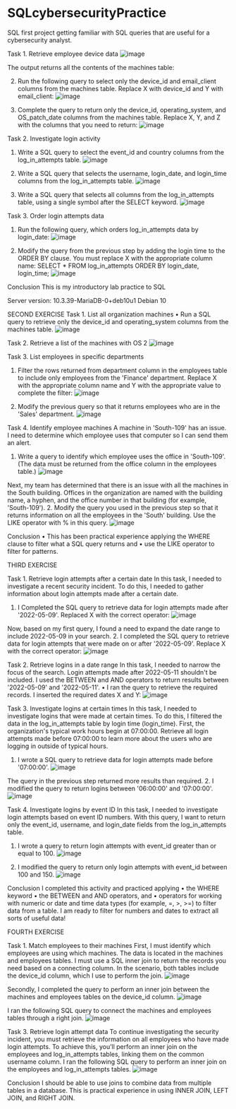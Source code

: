# SQLcybersecurityPractice
SQL first project getting familiar with SQL queries that are useful for a cybersecurity analyst.
 
Task 1. Retrieve employee device data
![image](https://github.com/kalejcamto/SQLcybersecurityPractice/assets/101201140/4bff19e1-152e-46f9-b013-9b9dcb24ecb8)

The output returns all the contents of the machines table:
 
2. Run the following query to select only the device_id and email_client columns from the machines table. Replace X with device_id and Y with email_client:
![image](https://github.com/kalejcamto/SQLcybersecurityPractice/assets/101201140/5559d970-cdbc-4c62-afca-898fd5b1a968)

3.	Complete the query to return only the device_id, operating_system, and OS_patch_date columns from the machines table. Replace X, Y, and Z with the columns that you need to return:
 ![image](https://github.com/kalejcamto/SQLcybersecurityPractice/assets/101201140/b3973336-4054-48ab-af4c-dfba51fb955e)

Task 2. Investigate login activity
1.	Write a SQL query to select the event_id and country columns from the log_in_attempts table.
![image](https://github.com/kalejcamto/SQLcybersecurityPractice/assets/101201140/78e20ee0-88d8-41a1-8ee9-2e3bb75b13d7)

2.	Write a SQL query that selects the username, login_date, and login_time columns from the log_in_attempts table.
 ![image](https://github.com/kalejcamto/SQLcybersecurityPractice/assets/101201140/0c588d76-f9f6-4b8a-ab6a-09c2b093da6e)

3.	Write a SQL query that selects all columns from the log_in_attempts table, using a single symbol after the SELECT keyword.
![image](https://github.com/kalejcamto/SQLcybersecurityPractice/assets/101201140/8898a449-32cf-47d7-ae0a-c1a1094392b2)
 
Task 3. Order login attempts data
1.	Run the following query, which orders log_in_attempts data by login_date:
 ![image](https://github.com/kalejcamto/SQLcybersecurityPractice/assets/101201140/a984afa4-2397-4514-9c1e-d25fe7de6b93)

2.	Modify the query from the previous step by adding the login time to the ORDER BY clause. You must replace X with the appropriate column name:
SELECT *
FROM log_in_attempts
ORDER BY login_date, login_time;
 ![image](https://github.com/kalejcamto/SQLcybersecurityPractice/assets/101201140/bebab5d8-9ae2-4a3a-88cf-c4976f5b34ff)

Conclusion
This is my introductory lab practice to SQL

Server version: 10.3.39-MariaDB-0+deb10u1 Debian 10

SECOND EXERCISE
Task 1. List all organization machines
•	Run a SQL query to retrieve only the device_id and operating_system columns from the machines table.
 ![image](https://github.com/kalejcamto/SQLcybersecurityPractice/assets/101201140/6968bbbd-5c9a-4400-a794-94559f49f83e)

Task 2. Retrieve a list of the machines with OS 2
 ![image](https://github.com/kalejcamto/SQLcybersecurityPractice/assets/101201140/f10083c8-a250-4093-a043-c971c3b8096a)


Task 3. List employees in specific departments
1.	Filter the rows returned from department column in the employees table to include only employees from the 'Finance' department. Replace X with the appropriate column name and Y with the appropriate value to complete the filter:
 ![image](https://github.com/kalejcamto/SQLcybersecurityPractice/assets/101201140/9c72e534-630a-4015-b3f2-0649c903af7c)

2.	Modify the previous query so that it returns employees who are in the 'Sales' department.
 ![image](https://github.com/kalejcamto/SQLcybersecurityPractice/assets/101201140/5f74217e-5f8a-4c3c-b15a-3d463e653748)

Task 4. Identify employee machines
A machine in 'South-109' has an issue. I need to determine which employee uses that computer so I can send them an alert.
1.	Write a query to identify which employee uses the office in 'South-109'. (The data must be returned from the office column in the employees table.)
![image](https://github.com/kalejcamto/SQLcybersecurityPractice/assets/101201140/2514f09e-19f8-4059-9904-1c0f9825bde6)
 

Next, my team has determined that there is an issue with all the machines in the South building. Offices in the organization are named with the building name, a hyphen, and the office number in that building (for example, 'South-109').
2.	Modify the query you used in the previous step so that it returns information on all the employees in the 'South' building. Use the LIKE operator with % in this query.
 ![image](https://github.com/kalejcamto/SQLcybersecurityPractice/assets/101201140/dc79e621-d0f2-44d4-9a35-d8c05b12b938)

Conclusion
•	This has been practical experience applying the WHERE clause to filter what a SQL query returns and
•	use the LIKE operator to filter for patterns.


THIRD EXERCISE

Task 1. Retrieve login attempts after a certain date
In this task, I needed to investigate a recent security incident. To do this, I needed to gather information about login attempts made after a certain date.
1.	I Completed the SQL query to retrieve data for login attempts made after '2022-05-09'. Replaced X with the correct operator:
 ![image](https://github.com/kalejcamto/SQLcybersecurityPractice/assets/101201140/aee85114-7807-4ed1-bfbb-810cae7e9bed)

Now, based on my first query, I found a need to expand the date range to include 2022-05-09 in your search.
2.	I completed the SQL query to retrieve data for login attempts that were made on or after '2022-05-09'. Replace X with the correct operator: 
![image](https://github.com/kalejcamto/SQLcybersecurityPractice/assets/101201140/e55147b6-92ba-4efd-83a1-1949e3df68a3)

Task 2. Retrieve logins in a date range
In this task, I needed to narrow the focus of the search. Login attempts made after 2022-05-11 shouldn't be included. I used the BETWEEN and AND operators to return results between '2022-05-09' and '2022-05-11'.
•	I ran the query to retrieve the required records. I inserted the required dates X and Y:
 ![image](https://github.com/kalejcamto/SQLcybersecurityPractice/assets/101201140/44d57d9d-48dd-4a38-95fb-8f943e2f56e5)

Task 3. Investigate logins at certain times
In this task, I needed to investigate logins that were made at certain times. To do this, I filtered the data in the log_in_attempts table by login time (login_time).
First, the organization's typical work hours begin at 07:00:00. Retrieve all login attempts made before 07:00:00 to learn more about the users who are logging in outside of typical hours.
1.	I wrote a SQL query to retrieve data for login attempts made before '07:00:00'. 
![image](https://github.com/kalejcamto/SQLcybersecurityPractice/assets/101201140/0b6b5bdc-d116-44b6-9602-52ffb8954b5a)

The query in the previous step returned more results than required.
2.	I modified the query to return logins between '06:00:00' and '07:00:00'.
![image](https://github.com/kalejcamto/SQLcybersecurityPractice/assets/101201140/834e3698-bf5b-4215-acda-7ab9dd5b79c4)

Task 4. Investigate logins by event ID
In this task, I needed to investigate login attempts based on event ID numbers. With this query, I want to return only the event_id, username, and login_date fields from the log_in_attempts table.
1.	I wrote a query to return login attempts with event_id greater than or equal to 100.
 ![image](https://github.com/kalejcamto/SQLcybersecurityPractice/assets/101201140/34372c8b-01ac-4e12-a496-3ad724e2704d)

2.	I modified the query to return only login attempts with event_id between 100 and 150.
![image](https://github.com/kalejcamto/SQLcybersecurityPractice/assets/101201140/57e3ab62-8de1-4f26-8b3d-bf79cd3dfccf)

Conclusion
I completed this activity and practiced applying
•	the WHERE keyword
•	the BETWEEN and AND operators, and
•	operators for working with numeric or date and time data types (for example, =, >, >=)
to filter data from a table.
I am ready to filter for numbers and dates to extract all sorts of useful data!

FOURTH EXERCISE

Task 1. Match employees to their machines
First, I must identify which employees are using which machines. The data is located in the machines and employees tables.
I must use a SQL inner join to return the records you need based on a connecting column. In the scenario, both tables include the device_id column, which I use to perform the join.
![image](https://github.com/kalejcamto/SQLcybersecurityPractice/assets/101201140/a39edc88-f684-4440-b2b5-b0aac06143a9)

Secondly, I completed the query to perform an inner join between the machines and employees tables on the device_id column. 
![image](https://github.com/kalejcamto/SQLcybersecurityPractice/assets/101201140/d448911f-2739-42ec-8110-a9836bf77dd5)

I ran the following SQL query to connect the machines and employees tables through a right join. 
![image](https://github.com/kalejcamto/SQLcybersecurityPractice/assets/101201140/35d7cfc1-ef2e-4bbd-a3c8-7d48d2720b9f)

Task 3. Retrieve login attempt data
To continue investigating the security incident, you must retrieve the information on all employees who have made login attempts. To achieve this, you’ll perform an inner join on the employees and log_in_attempts tables, linking them on the common username column.
I ran the following SQL query to perform an inner join on the employees and log_in_attempts tables. 
![image](https://github.com/kalejcamto/SQLcybersecurityPractice/assets/101201140/668a2b54-e14e-41b6-8a5c-9ee06ff97ee0)

Conclusion
I should be able to use joins to combine data from multiple tables in a database.
This is practical experience in using
INNER JOIN,
LEFT JOIN, and
RIGHT JOIN.
